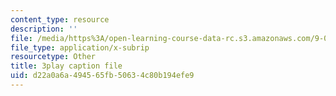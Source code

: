```yaml
---
content_type: resource
description: ''
file: /media/https%3A/open-learning-course-data-rc.s3.amazonaws.com/9-00sc-introduction-to-psychology-fall-2011/d22a0a6a494565fb50634c80b194efe9_2fbrl6WoIyo.srt
file_type: application/x-subrip
resourcetype: Other
title: 3play caption file
uid: d22a0a6a-4945-65fb-5063-4c80b194efe9
---
```

